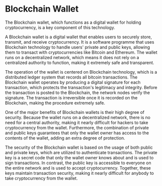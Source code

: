 # Blockchain Wallet

The Blockchain wallet, which functions as a digital wallet for holding cryptocurrency, is a key component of this technology.

A Blockchain wallet is a digital wallet that enables users to securely store, transmit, and receive cryptocurrency. It is a software programme that uses Blockchain technology to handle users' private and public keys, allowing them to transact with cryptocurrencies like Bitcoin and Ethereum. The wallet runs on a decentralized network, which means it does not rely on a centralized authority to function, making it extremely safe and transparent.

The operation of the wallet is centered on Blockchain technology, which is a distributed ledger system that records all bitcoin transactions. The Blockchain wallet operates by producing a digital signature for each transaction, which protects the transaction's legitimacy and integrity. Before the transaction is posted to the Blockchain, the network nodes verify the signature. The transaction is irreversible once it is recorded on the Blockchain, making the procedure extremely safe.

One of the major benefits of Blockchain wallets is their high degree of security. Because the wallet runs on a decentralized network, there is no need for a central authority, making it nearly difficult for hackers to take cryptocurrency from the wallet. Furthermore, the combination of private and public keys guarantees that only the wallet owner has access to the contents of the wallet, adding an extra degree of protection.

The security of the Blockchain wallet is based on the usage of both public and private keys, which are utilized to authenticate transactions. The private key is a secret code that only the wallet owner knows about and is used to sign transactions. In contrast, the public key is accessible to everyone on the entire network and is used to accept cryptocurrency. Together, these keys maintain transaction security, making it nearly difficult for anybody to take cryptocurrency from the wallet.